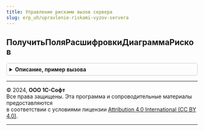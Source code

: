 ```yaml
---
title: Управление рисками вызов сервера
slug: erp_uh/upravlenie-riskami-vyzov-servera
---
```



## ПолучитьПоляРасшифровкиДиаграммаРисков
<details style="margin: 1em 0; padding: 0.5em; border: 1px solid #ccc; border-radius: 6px;">

<summary style="font-weight: bold; cursor: pointer;">Описание, пример вызова</summary>

```bsl
// Модуль Реализует логику работы подсистемы УправлениеРисками в контексте
// клиентского кода.
////////////////////////////////////////////////////////////////////////////////

// Возвращает структуру полей расшифровки по отчету Диаграмма рисков.
Функция ПолучитьПоляРасшифровкиДиаграммаРисков(АдресРасшифровки, Расшифровка, СтандартнаяОбработка) Экспорт
```

Пример вызова
```bsl
Результат = УправлениеРискамиВызовСервера.ПолучитьПоляРасшифровкиДиаграммаРисков(АдресРасшифровки, Расшифровка, СтандартнаяОбработка) 
```
</details>

---

© 2024, **ООО 1С-Софт**  
Все права защищены. Эта программа и сопроводительные материалы предоставляются  
в соответствии с условиями лицензии [Attribution 4.0 International (CC BY 4.0)](https://creativecommons.org/licenses/by/4.0/legalcode).

---

